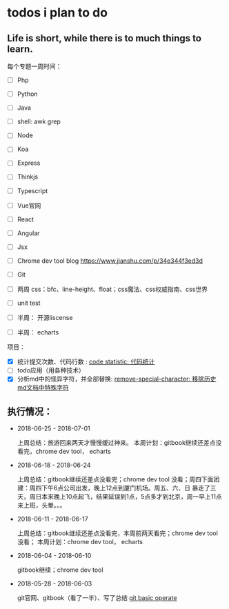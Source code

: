 # todos i plan to do

## Life is short, while there is to much things to learn.

每个专题一周时间：

- [ ] Php
- [ ] Python
- [ ] Java
- [ ] shell: awk grep

- [ ] Node
- [ ] Koa
- [ ] Express
- [ ] Thinkjs

- [ ] Typescript
- [ ] Vue官网
- [ ] React
- [ ] Angular
- [ ] Jsx

- [ ] Chrome dev tool blog
    https://www.jianshu.com/p/34e344f3ed3d
- [ ] Git
- [ ] 两周 css：bfc、line-height、float；css魔法、css权威指南、css世界
- [ ] unit test
- [ ] 半周： 开源liscense
- [ ] 半周： echarts

项目：
- [x] 统计提交次数、代码行数 : [code statistic: 代码统计](https://github.com/bmxklYzj/demo-exercise/blob/master/2018-06/code-statistic/code-statistic.md)
- [ ] todo应用（用各种技术）
- [x] 分析md中的怪异字符，并全部替换: [remove-special-character: 移除历史md文档中特殊字符](https://github.com/bmxklYzj/demo-exercise/blob/master/2018-06/remove-special-character/remove-special-character.md)

## 执行情况：

- 2018-06-25 - 2018-07-01

    上周总结：旅游回来两天才慢慢缓过神来。
    本周计划：gitbook继续还差点没看完，chrome dev tool， echarts

- 2018-06-18 - 2018-06-24

    上周总结：gitbook继续还差点没看完；chrome dev tool 没看；周四下面团建：周四下午6点公司出发，晚上12点到厦门机场。周五、六、日 暴走了三天，周日本来晚上10点起飞，结果延误到1点，5点多才到北京，周一早上11点来上班，头晕。。。

- 2018-06-11 - 2018-06-17

    上周总结：gitbook继续还差点没看完，本周前两天看完；chrome dev tool 没看；
    本周计划：chrome dev tool， echarts

- 2018-06-04 - 2018-06-10

    gitbook继续；chrome dev tool

- 2018-05-28 - 2018-06-03

    git官网、gitbook（看了一半）、写了总结 [git basic operate](https://github.com/bmxklYzj/demo-exercise/blob/master/2018-06/git/git-basic-operate.md)
